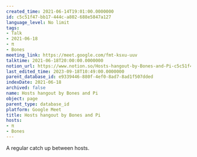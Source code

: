 ```yaml
---
created_time: 2021-06-14T19:01:00.0000000
id: c5c51f47-bb17-444c-a802-688e5847a127
language_level: No limit
tags:
- Talk
- 2021-06-18
- π
- Bones
meeting_link: https://meet.google.com/fmt-ksxu-uuv
talktime: 2021-06-18T20:00:00.0000000
notion_url: https://www.notion.so/Hosts-hangout-by-Bones-and-Pi-c5c51f47bb17444ca802688e5847a127
last_edited_time: 2023-09-18T10:49:00.0000000
parent_database_id: e9339446-880f-4ef0-8ad7-8ad1f507dded
indexDate: 2021-06-18
archived: false
name: Hosts hangout by Bones and Pi
object: page
parent_type: database_id
platform: Google Meet
title: Hosts hangout by Bones and Pi
hosts:
- π
- Bones
---
```


A regular catch up between hosts.


